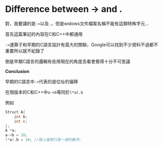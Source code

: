 # Difference between -> and .

對，我要講的是`->`以及`.`，但是widows文件檔案名稱不能有這類特殊字元...

首先這篇筆記的內容在C和C++中都通用

`->`運算子和早期的C語言設計有莫大的關聯，Google可以找到不少資料不過都不重要所以就不紀錄了

倒是早期C語言的邏輯有些用現在的角度去看會覺得十分不可思議



**Conclusion**

早期的C語言中`->`代表的是位址的偏移

在現版本的C和C++中`a->b`等同於`(*a).b`

例如

```C
Struct A{
    int b;
    int c;
};
A *a;
a->b = 10;
(*a).b = 10; //跟上面那行是一樣的動作。
```

